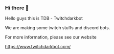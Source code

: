### Hi there 👋

Hello guys this is TDB - Twitchdarkbot

We are making some twitch stuffs and discord bots.</p>
For more information, please see our website</p>
https://www.twitchdarkbot.com/


<!--
**TwitchDarkBot/TwitchDarkBot** is a ✨ _special_ ✨ repository because its `README.md` (this file) appears on your GitHub profile.

Here are some ideas to get you started:

- 🔭 I’m currently working on ...
- 🌱 I’m currently learning ...
- 👯 I’m looking to collaborate on ...
- 🤔 I’m looking for help with ...
- 💬 Ask me about ...
- 📫 How to reach me: ...
- 😄 Pronouns: ...
- ⚡ Fun fact: ...
-->
